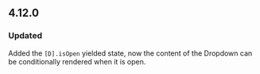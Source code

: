 ## 4.12.0

### Updated

Added the `[D].isOpen` yielded state, now the content of the Dropdown can be conditionally rendered when it is open. 
